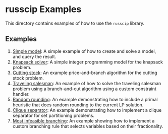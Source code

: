 # russcip Examples

This directory contains examples of how to use the `russcip` library.

## Examples
1. [Simple model](create_and_solve.rs): A simple example of how to create and solve a model, and query the result.
2. [Knapsack solver](knapsack.rs): A simple integer programming model for the knapsack problem.
3. [Cutting stock](cutting_stock.rs): An example price-and-branch algorithm for the cutting stock problem.
4. [Traveling salesman](tsp.rs): An example of how to solve the traveling salesman problem using a branch-and-cut algorithm using a custom constraint handler.
5. [Random rounding](random_rounding.rs): An example demonstrating how to include a primal heuristic that does random rounding to the current LP solution.
6. [Clique separator](clique_separator.rs): An example demonstrating how to implement a clique separator for set partitioning problems.
7. [Most infeasible branching](most_infeasible_branching.rs): An example showing how to implement a custom branching rule that selects variables based on their fractionality.
